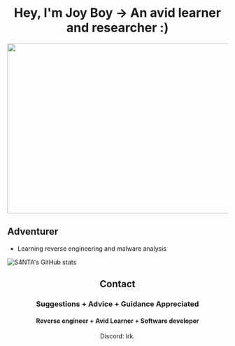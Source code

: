 
<h1 align="center">Hey, I'm Joy Boy -> An avid learner and researcher :)</h1>




<p align="center">
  <img width="870" height="388" src="https://github.com/posh5/S4NTADAY/blob/main/cyber.gif">
</p>


## Adventurer
- Learning reverse engineering and malware analysis


![S4NTA's GitHub stats](https://github-readme-stats.vercel.app/api?username=joyboyy29&theme=tokyonight&show_icons=true)


<h2 align="center">Contact</h2>
<h3 align="center">Suggestions + Advice + Guidance Appreciated </h3>
<h4 align="center">Reverse engineer + Avid Learner + Software developer</h4>
<p align="center">Discord: lrk.</p>


</pre><br>


